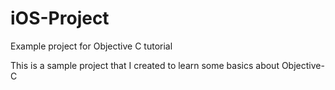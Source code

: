 # iOS-Project
Example project for Objective C tutorial

This is a sample project that I created to learn some basics about Objective-C

